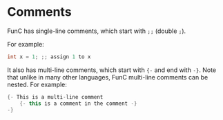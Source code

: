 # Comments
FunC has single-line comments, which start with `;;` (double `;`).

For example:
```cpp
int x = 1; ;; assign 1 to x
```

It also has multi-line comments, which start with `{-` and end with `-}`. Note that unlike in many other languages, FunC multi-line comments can be nested. For example:
```cpp
{- This is a multi-line comment
    {- this is a comment in the comment -}
-}
```
